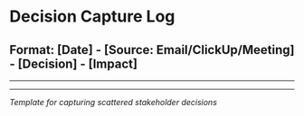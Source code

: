 # Decision Capture Log

## Format: [Date] - [Source: Email/ClickUp/Meeting] - [Decision] - [Impact]

---

<!-- Example entries:
2024-01-15 - Email - Approved budget increase for Q2 - Allows hiring 2 additional developers
2024-01-16 - ClickUp - Changed sprint length to 2 weeks - Better alignment with stakeholder reviews
2024-01-17 - Meeting - Delayed feature X to next release - Focus resources on core functionality
-->

---

*Template for capturing scattered stakeholder decisions*
